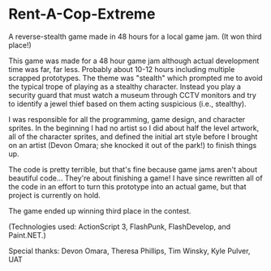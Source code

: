 Rent-A-Cop-Extreme
==================

A reverse-stealth game made in 48 hours for a local game jam. (It won third place!)

This game was made for a 48 hour game jam although actual development time was far, far less. Probably about 10-12 hours including multiple scrapped prototypes. The theme was "stealth" which prompted me to avoid the typical trope of playing as a stealthy character. Instead you play a security guard that must watch a museum through CCTV monitors and try to identify a jewel thief based on them acting suspicious (i.e., stealthy).

I was responsible for all the programming, game design, and character sprites. In the beginning I had no artist so I did about half the level artwork, all of the character sprites, and defined the initial art style before I brought on an artist (Devon Omara; she knocked it out of the park!) to finish things up.

The code is pretty terrible, but that's fine because game jams aren't about beautiful code... They're about finishing a game! I have since rewritten all of the code in an effort to turn this prototype into an actual game, but that project is currently on hold.

The game ended up winning third place in the contest.

(Technologies used: ActionScript 3, FlashPunk, FlashDevelop, and Paint.NET.)

Special thanks: Devon Omara, Theresa Phillips, Tim Winsky, Kyle Pulver, UAT
